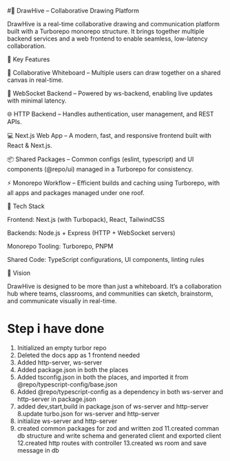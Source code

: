 #🐝 DrawHive – Collaborative Drawing Platform

DrawHive is a real-time collaborative drawing and communication platform built with a Turborepo monorepo structure. It brings together multiple backend services and a web frontend to enable seamless, low-latency collaboration.

🔹 Key Features

🎨 Collaborative Whiteboard – Multiple users can draw together on a shared canvas in real-time.

🔌 WebSocket Backend – Powered by ws-backend, enabling live updates with minimal latency.

🌐 HTTP Backend – Handles authentication, user management, and REST APIs.

💻 Next.js Web App – A modern, fast, and responsive frontend built with React & Next.js.

📦 Shared Packages – Common configs (eslint, typescript) and UI components (@repo/ui) managed in a Turborepo for consistency.

⚡ Monorepo Workflow – Efficient builds and caching using Turborepo, with all apps and packages managed under one roof.

🔹 Tech Stack

Frontend: Next.js (with Turbopack), React, TailwindCSS

Backends: Node.js + Express (HTTP + WebSocket servers)

Monorepo Tooling: Turborepo, PNPM

Shared Code: TypeScript configurations, UI components, linting rules

🔹 Vision

DrawHive is designed to be more than just a whiteboard. It’s a collaboration hub where teams, classrooms, and communities can sketch, brainstorm, and communicate visually in real-time.


# Step i have done 
1. Initialized an empty turbor repo
2. Deleted the docs app as 1 frontend needed 
3. Added http-server, ws-server
4. Added package.json in both the places
5. Added tsconfig.json in both the places, and imported it from @repo/typescript-config/base.json
6. Added @repo/typescript-config as a dependency in both ws-server and http-server in package.json
7. added dev,start,build in package.json of  ws-server and http-server
8.update turbo.json for  ws-server and http-server
9. initialize  ws-server and http-server
10. created common packages for zod and written zod 
11.created comman db structure and write schema and generated client and exported client
12.created http routes with controller 
13.created ws room  and save  message in db  